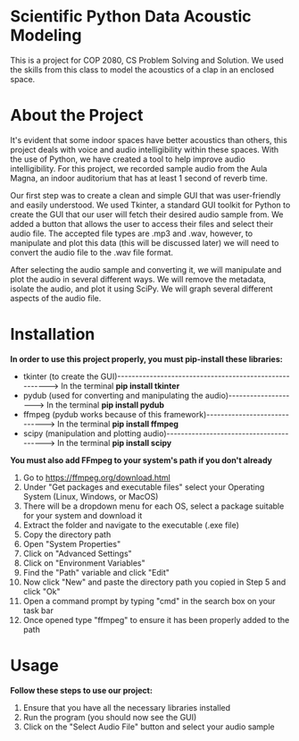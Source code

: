 # Scientific Python Data Acoustic Modeling
This is a project for COP 2080, CS Problem Solving and Solution. We used the skills from this class to model the acoustics of a clap in an enclosed space.

# About the Project
It's evident that some indoor spaces have better acoustics than others, this project deals with voice and audio intelligibility within these spaces. With the use of
Python, we have created a tool to help improve audio intelligibility. For this project, we recorded sample audio from the Aula Magna, an indoor auditorium that has at
least 1 second of reverb time.

Our first step was to create a clean and simple GUI that was user-friendly and easily understood. We used Tkinter, a standard GUI toolkit for Python to create the GUI
that our user will fetch their desired audio sample from. We added a button that allows the user to access their files and select their audio file. The accepted file
types are .mp3 and .wav, however, to manipulate and plot this data (this will be discussed later) we will need to convert the audio file to the .wav file format.

After selecting the audio sample and converting it, we will manipulate and plot the audio in several different ways. We will remove the metadata, isolate the audio, and plot it using SciPy. We will graph several different aspects of the audio file.

# Installation
**In order to use this project properly, you must pip-install these libraries:**
  - tkinter (to create the GUI)-------------------------------------------------------> In the terminal **pip install tkinter**
  - pydub (used for converting and manipulating the audio)--------------------> In the terminal **pip install pydub**
  - ffmpeg (pydub works because of this framework)-----------------------------> In the terminal **pip install ffmpeg**
  - scipy (manipulation and plotting audio)----------------------------------------> In the terminal **pip install scipy**

**You must also add FFmpeg to your system's path if you don't already**
  1. Go to https://ffmpeg.org/download.html
  2. Under "Get packages and executable files" select your Operating System (Linux, Windows, or MacOS)
  3. There will be a dropdown menu for each OS, select a package suitable for your system and download it
  4. Extract the folder and navigate to the executable (.exe file)
  5. Copy the directory path
  6. Open "System Properties"
  7. Click on "Advanced Settings"
  8. Click on "Environment Variables"
  9. Find the "Path" variable and click "Edit"
  10. Now click "New" and paste the directory path you copied in Step 5 and click "Ok"
  11. Open a command prompt by typing "cmd" in the search box on your task bar
  12. Once opened type "ffmpeg" to ensure it has been properly added to the path

# Usage
**Follow these steps to use our project:**
  1. Ensure that you have all the necessary libraries installed
  2. Run the program (you should now see the GUI)
  3. Click on the "Select Audio File" button and select your audio sample
